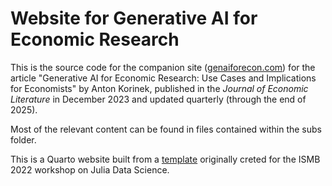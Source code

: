 # Website for Generative AI for Economic Research

This is the source code for the companion site ([genaiforecon.com](genaiforecon.com)) for the article "Generative AI for Economic Research: Use Cases and Implications for Economists" by Anton Korinek, published in the _Journal of Economic Literature_ in December 2023 and updated quarterly (through the end of 2025).

Most of the relevant content can be found in files contained within the subs folder. 

This is a Quarto website built from a [template](https://github.com/crsl4/julia-workshop) originally creted for the ISMB 2022 workshop on Julia Data Science. 

